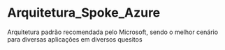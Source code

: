 # Arquitetura_Spoke_Azure
Arquitetura padrão recomendada pelo Microsoft, sendo o melhor cenário para diversas aplicações em diversos quesitos 
